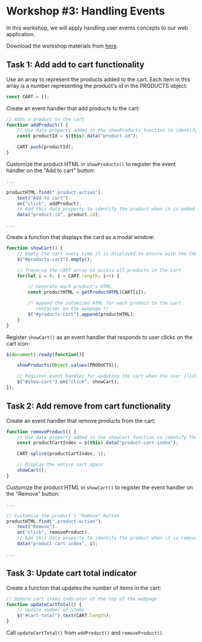 # Workshop #3: Handling Events
In this workshop, we will apply handling user events concepts to our web application.

Download the workshop materials from [here](https://github.com/josecarlosgt/nz-maori-crafts/raw/workshop-3-handling-events/nz-handicraft-workshop-3.zip).

## Task 1: Add add to cart functionality

Use an array to represent the products added to the cart. Each item in this array is a number representing the product's id in the PRODUCTS object:

```javascript
const CART = [];
```

Create an event handler that add products to the cart:

```javascript
// Adds a product to the cart
function addProduct() {
    // Use data property added in the showProducts function to identify the product
    const productId = $(this).data("product-id");

    CART.push(productId); 
}
```

Customize the product HTML in `showProducts()` to register the event handler on the "Add to cart" button:

```javascript
...

productHTML.find(".product-action").
    text("Add to cart").
    on("click", addProduct).
    // Add this data property to identify the product when it is added to the cart
    data("product-id", product.id);

...
```

Create a function that displays the card as a modal window:

```javascript
function showCart() {
    // Empty the cart every time it is displayed to ensure with the CART array  
    $("#products-cart").empty();

    // Traverse the CART array to access all products in the cart
    for(let i = 0; i < CART.length; i++) {

        // Generate each product's HTML
        const productHTML = getProductHTML(CART[i]);

        /* Append the cutomized HTML for each product to the cart
           container on the webpage */
        $("#products-cart").append(productHTML);
    }
}
```

Register `showCart()` as an event handler that responds to user clicks on the cart icon:

```javascript
$(document).ready(function(){

    showProducts(Object.values(PRODUCTS));

    // Register event handler for updating the cart when the user clicks the "Cart" button
    $("#show-cart").on("click", showCart);
});
```

## Task 2: Add remove from cart functionality

Create an event handler that remove products from the cart:

```javascript
function removeProduct() {
    // Use data property added in the showCart function to identify the product
    const productCartIndex = $(this).data("product-cart-index");

    CART.splice(productCartIndex, 1);

    // Display the entire cart again
    showCart();
}
```

Customize the product HTML in `showCart()` to register the event handler on the "Remove" button:

```javascript
...

// Customize the product's "Remove" button
productHTML.find(".product-action").
    text("Remove").
    on("click", removeProduct).
    // Add this data property to identify the product when it is removed from the cart
    data("product-cart-index", i);

...
```

## Task 3: Update cart total indicator

Create a function that updates the number of items in the cart:

```javascript
// Update cart items indicator at the top of the webpage
function updateCartTotal() {
    // Update number of items
    $("#cart-total").text(CART.length);
}
```

Call `updateCartTotal()` from `addProduct()` and `removeProduct()`.

